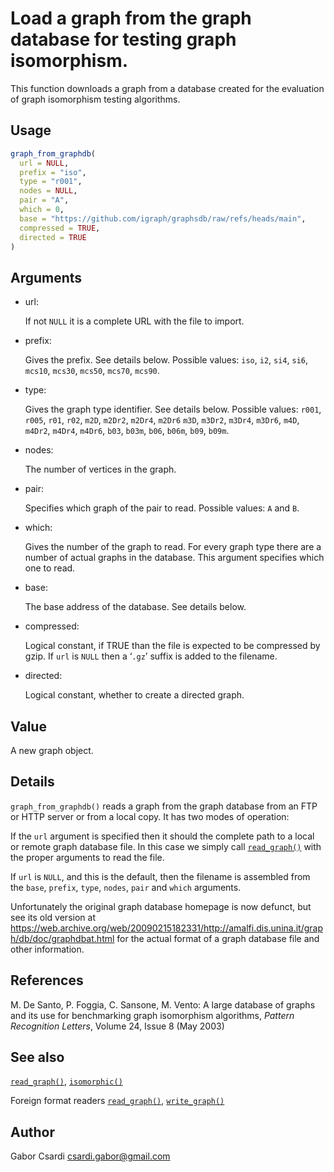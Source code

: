 # Load a graph from the graph database for testing graph isomorphism.

This function downloads a graph from a database created for the
evaluation of graph isomorphism testing algorithms.

## Usage

``` r
graph_from_graphdb(
  url = NULL,
  prefix = "iso",
  type = "r001",
  nodes = NULL,
  pair = "A",
  which = 0,
  base = "https://github.com/igraph/graphsdb/raw/refs/heads/main",
  compressed = TRUE,
  directed = TRUE
)
```

## Arguments

- url:

  If not `NULL` it is a complete URL with the file to import.

- prefix:

  Gives the prefix. See details below. Possible values: `iso`, `i2`,
  `si4`, `si6`, `mcs10`, `mcs30`, `mcs50`, `mcs70`, `mcs90`.

- type:

  Gives the graph type identifier. See details below. Possible values:
  `r001`, `r005`, `r01`, `r02`, `m2D`, `m2Dr2`, `m2Dr4`, `m2Dr6` `m3D`,
  `m3Dr2`, `m3Dr4`, `m3Dr6`, `m4D`, `m4Dr2`, `m4Dr4`, `m4Dr6`, `b03`,
  `b03m`, `b06`, `b06m`, `b09`, `b09m`.

- nodes:

  The number of vertices in the graph.

- pair:

  Specifies which graph of the pair to read. Possible values: `A` and
  `B`.

- which:

  Gives the number of the graph to read. For every graph type there are
  a number of actual graphs in the database. This argument specifies
  which one to read.

- base:

  The base address of the database. See details below.

- compressed:

  Logical constant, if TRUE than the file is expected to be compressed
  by gzip. If `url` is `NULL` then a ‘`.gz`’ suffix is added to the
  filename.

- directed:

  Logical constant, whether to create a directed graph.

## Value

A new graph object.

## Details

`graph_from_graphdb()` reads a graph from the graph database from an FTP
or HTTP server or from a local copy. It has two modes of operation:

If the `url` argument is specified then it should the complete path to a
local or remote graph database file. In this case we simply call
[`read_graph()`](https://r.igraph.org/reference/read_graph.md) with the
proper arguments to read the file.

If `url` is `NULL`, and this is the default, then the filename is
assembled from the `base`, `prefix`, `type`, `nodes`, `pair` and `which`
arguments.

Unfortunately the original graph database homepage is now defunct, but
see its old version at
<https://web.archive.org/web/20090215182331/http://amalfi.dis.unina.it/graph/db/doc/graphdbat.html>
for the actual format of a graph database file and other information.

## References

M. De Santo, P. Foggia, C. Sansone, M. Vento: A large database of graphs
and its use for benchmarking graph isomorphism algorithms, *Pattern
Recognition Letters*, Volume 24, Issue 8 (May 2003)

## See also

[`read_graph()`](https://r.igraph.org/reference/read_graph.md),
[`isomorphic()`](https://r.igraph.org/reference/isomorphic.md)

Foreign format readers
[`read_graph()`](https://r.igraph.org/reference/read_graph.md),
[`write_graph()`](https://r.igraph.org/reference/write_graph.md)

## Author

Gabor Csardi <csardi.gabor@gmail.com>
